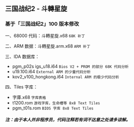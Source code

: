 ## 三国战纪2 - 斗轉星旋

### 基于「三国战纪2」100 版本修改

一、68000 代码：斗轉星旋.x68	`68K 补丁`

二、ARM 数据：斗轉星旋.arm.x68 `ARM 补丁`

三、IDA 数据库：

- pgm_p02s igs_u18.i64 `Bios V2 + PROM 的部分 68K 代码分析`
- u19.100.i64  `External ARM 的少量代码分析`
- kov2_v100_hongkong.i64 `Internal ARM 的极少代码分析`

四、Tiles 字库：

- 字庫.x68 `字库表格`
- t1200.rom `游戏字库，生命槽等 8x8 Text Tiles`
- pgm_t01s.rom `BIOS 字库 8x8 Text Tiles`

##### 注：由于本人并非程序员，代码注释若有词不达意之处请多谅解。
